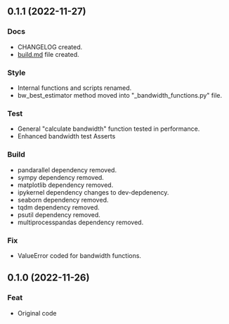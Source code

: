 ## 0.1.1 (2022-11-27)

### Docs
- CHANGELOG created.
- [build.md](docs/build.md) file created.

### Style
- Internal functions and scripts renamed.
- bw_best_estimator method moved into "_bandwidth_functions.py" file.

### Test
- General "calculate bandwidth" function tested in performance.
- Enhanced bandwidth test Asserts

### Build
- pandarallel dependency removed.
- sympy dependency removed.
- matplotlib dependency removed.
- ipykernel dependency changes to dev-depdenency.
- seaborn dependency removed.
- tqdm dependency removed.
- psutil dependency removed.
- multiprocesspandas dependency removed.

### Fix
- ValueError coded for bandwidth functions.

## 0.1.0 (2022-11-26)

### Feat
- Original code
